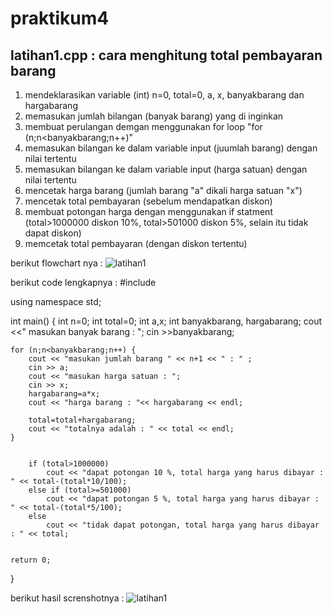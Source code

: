 # praktikum4

## latihan1.cpp : cara menghitung total pembayaran barang

1. mendeklarasikan variable (int) n=0, total=0, a, x, banyakbarang dan hargabarang
2. memasukan jumlah bilangan (banyak barang) yang di inginkan
3. membuat perulangan demgan menggunakan for loop "for (n;n<banyakbarang;n++)"
4. memasukan bilangan ke dalam variable input (juumlah barang) dengan nilai tertentu 
5. memasukan bilangan ke dalam variable input (harga satuan) dengan nilai tertentu 
6. mencetak harga barang (jumlah barang "a" dikali harga satuan "x")
7. mencetak total pembayaran (sebelum mendapatkan diskon)
8. membuat potongan harga dengan menggunakan if statment (total>1000000 diskon 10%, total>501000 diskon 5%, selain itu tidak dapat diskon)
9. memcetak total pembayaran (dengan diskon tertentu)

berikut flowchart nya :
![latihan1](https://user-images.githubusercontent.com/44117281/47785368-1a5e5980-dd3b-11e8-9412-9c5db790d00b.jpg)

berikut code lengkapnya :
#include <iostream>

using namespace std;

int main()
{
	int n=0;
	int total=0;
	int a,x;
	int banyakbarang, hargabarang;
	cout <<" masukan banyak barang : ";
	cin >>banyakbarang;

	for (n;n<banyakbarang;n++) {
		cout << "masukan jumlah barang " << n+1 << " : " ;
		cin >> a;
		cout << "masukan harga satuan : ";
		cin >> x;
		hargabarang=a*x;
		cout << "harga barang : "<< hargabarang << endl;

		total=total+hargabarang;
		cout << "totalnya adalah : " << total << endl;
	}


		if (total>1000000)
			cout << "dapat potongan 10 %, total harga yang harus dibayar : " << total-(total*10/100);
		else if (total>=501000)
			cout << "dapat potongan 5 %, total harga yang harus dibayar : " << total-(total*5/100);
		else
			cout << "tidak dapat potongan, total harga yang harus dibayar : " << total;


	return 0;
}

berikut hasil screnshotnya :
![latihan1](https://user-images.githubusercontent.com/44117281/47783743-1da31680-dd36-11e8-8bc0-98e4b3e9c67e.png)
